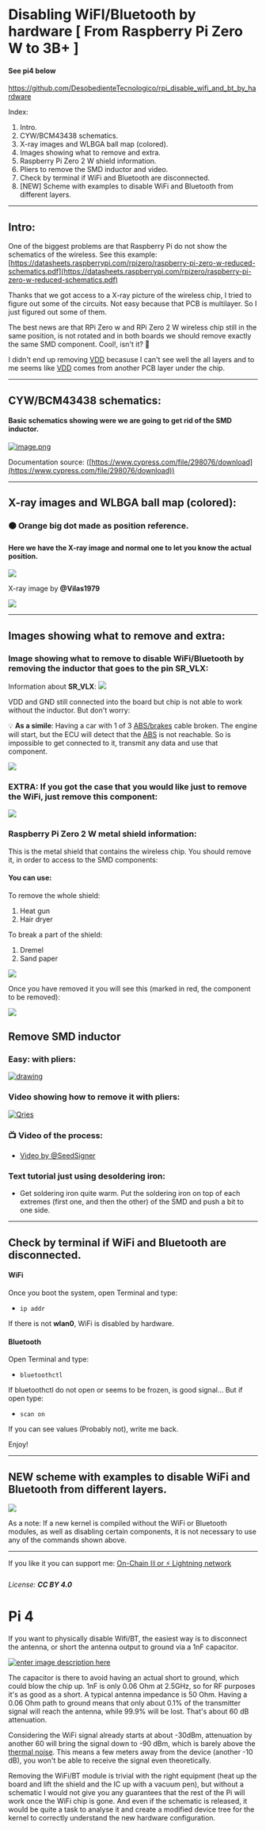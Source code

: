 # Disabling WiFI/Bluetooth by hardware [ From Raspberry Pi Zero W to 3B+ ]
#### See pi4 below

https://github.com/DesobedienteTecnologico/rpi_disable_wifi_and_bt_by_hardware

Index:

1.  Intro.
2.  CYW/BCM43438 schematics.
3.  X-ray images and WLBGA ball map (colored).
4.  Images showing what to remove and extra.
5.  Raspberry Pi Zero 2 W shield information.
6.  Pliers to remove the SMD inductor and video.
7.  Check by terminal if WiFi and Bluetooth are disconnected.
8.  [NEW] Scheme with examples to disable WiFi and Bluetooth from different layers.

----------

## Intro:

One of the biggest problems are that Raspberry Pi do not show the schematics of the wireless. See this example:  [https://datasheets.raspberrypi.com/rpizero/raspberry-pi-zero-w-reduced-schematics.pdf](https://datasheets.raspberrypi.com/rpizero/raspberry-pi-zero-w-reduced-schematics.pdf)

Thanks that we got access to a X-ray picture of the wireless chip, I tried to figure out some of the circuits. Not easy because that PCB is multilayer. So I just figured out some of them.

The best news are that RPi Zero w and RPi Zero 2 W wireless chip still in the same position, is not rotated and in both boards we should remove exactly the same SMD component. Cool!, isn't it? 🙂

I didn't end up removing  [VDD](https://en.wikipedia.org/wiki/IC_power-supply_pin)  becasuse I can't see well the all layers and to me seems like  [VDD](https://en.wikipedia.org/wiki/IC_power-supply_pin)  comes from another PCB layer under the chip.

----------

## CYW/BCM43438 schematics:

#### [](https://github.com/DesobedienteTecnologico/rpi_disable_wifi_and_bt_by_hardware#basic-schematics-showing-were-we-are-going-to-get-rid-of-the-smd-inductor)Basic schematics showing were we are going to get rid of the SMD inductor.

[![image.png](https://github.com/DesobedienteTecnologico/rpi_disable_wifi_and_bt_by_hardware/raw/main/images/1.png)](https://github.com/DesobedienteTecnologico/rpi_disable_wifi_and_bt_by_hardware/blob/main/images/1.png)

Documentation source: ([https://www.cypress.com/file/298076/download](https://www.cypress.com/file/298076/download))

----------

## X-ray images and WLBGA ball map (colored):

### [](https://github.com/DesobedienteTecnologico/rpi_disable_wifi_and_bt_by_hardware#-orange-big-dot-made-as-position-reference)🟠 Orange big dot made as position reference.

#### [](https://github.com/DesobedienteTecnologico/rpi_disable_wifi_and_bt_by_hardware#here-we-have-the-x-ray-image-and-normal-one-to-let-you-know-the-actual-position)Here we have the X-ray image and normal one to let you know the actual position.

[![](https://github.com/DesobedienteTecnologico/rpi_disable_wifi_and_bt_by_hardware/raw/main/images/2.png)](https://github.com/DesobedienteTecnologico/rpi_disable_wifi_and_bt_by_hardware/blob/main/images/2.png)

X-ray image by  **@Vilas1979**

[![](https://github.com/DesobedienteTecnologico/rpi_disable_wifi_and_bt_by_hardware/raw/main/images/3.png)](https://github.com/DesobedienteTecnologico/rpi_disable_wifi_and_bt_by_hardware/blob/main/images/3.png)

----------

## Images showing what to remove and extra:

### [](https://github.com/DesobedienteTecnologico/rpi_disable_wifi_and_bt_by_hardware#image-showing-what-to-remove-to-disable-wifibluetooth-by-removing-the-inductor-that-goes-to-the-pin-sr_vlx)Image showing what to remove to disable WiFi/Bluetooth by removing the inductor that goes to the pin  **SR_VLX**:

Information about  **SR_VLX**:  [![](https://github.com/DesobedienteTecnologico/rpi_disable_wifi_and_bt_by_hardware/raw/main/images/4.png)](https://github.com/DesobedienteTecnologico/rpi_disable_wifi_and_bt_by_hardware/blob/main/images/4.png)

VDD and GND still connected into the board but chip is not able to work without the inductor. But don't worry:

💡  **As a simile**: Having a car with 1 of 3  [ABS/brakes](https://en.wikipedia.org/wiki/Anti-lock_braking_system)  cable broken. The engine will start, but the ECU will detect that the  [ABS](https://en.wikipedia.org/wiki/Anti-lock_braking_system)  is not reachable. So is impossible to get connected to it, transmit any data and use that component.

[![](https://github.com/DesobedienteTecnologico/rpi_disable_wifi_and_bt_by_hardware/raw/main/images/5.png)](https://github.com/DesobedienteTecnologico/rpi_disable_wifi_and_bt_by_hardware/blob/main/images/5.png)

### [](https://github.com/DesobedienteTecnologico/rpi_disable_wifi_and_bt_by_hardware#extra-if-you-got-the-case-that-you-would-like-just-to-remove-the-wifi-just-remove-this-component)EXTRA: If you got the case that you would like just to remove the WiFi, just remove this component:

[![](https://github.com/DesobedienteTecnologico/rpi_disable_wifi_and_bt_by_hardware/raw/main/images/6.png)](https://github.com/DesobedienteTecnologico/rpi_disable_wifi_and_bt_by_hardware/blob/main/images/6.png)

### [](https://github.com/DesobedienteTecnologico/rpi_disable_wifi_and_bt_by_hardware#raspberry-pi-zero-2-w-metal-shield-information)Raspberry Pi Zero 2 W metal shield information:

This is the metal shield that contains the wireless chip. You should remove it, in order to access to the SMD components:

#### [](https://github.com/DesobedienteTecnologico/rpi_disable_wifi_and_bt_by_hardware#you-can-use)You can use:

To remove the whole shield:

1.  Heat gun
2.  Hair dryer

To break a part of the shield:

1.  Dremel
2.  Sand paper

[![](https://github.com/DesobedienteTecnologico/rpi_disable_wifi_and_bt_by_hardware/raw/main/images/metalshield.jpg)](https://github.com/DesobedienteTecnologico/rpi_disable_wifi_and_bt_by_hardware/blob/main/images/metalshield.jpg)

Once you have removed it you will see this (marked in red, the component to be removed):

[![](https://github.com/DesobedienteTecnologico/rpi_disable_wifi_and_bt_by_hardware/raw/main/images/rpiz2w.jpg)](https://github.com/DesobedienteTecnologico/rpi_disable_wifi_and_bt_by_hardware/blob/main/images/rpiz2w.jpg)

## Remove SMD inductor

### [](https://github.com/DesobedienteTecnologico/rpi_disable_wifi_and_bt_by_hardware#easy-with-pliers)Easy: with pliers:

[![drawing](https://user-images.githubusercontent.com/52879067/166446926-0cdae21c-49ea-4af2-9c9f-4160f7cba173.png)](https://user-images.githubusercontent.com/52879067/166446926-0cdae21c-49ea-4af2-9c9f-4160f7cba173.png)

### [](https://github.com/DesobedienteTecnologico/rpi_disable_wifi_and_bt_by_hardware#video-showing-how-to-remove-it-with-pliers)Video showing how to remove it with pliers:

[![Qries](https://user-images.githubusercontent.com/52879067/166448285-b4b02f5a-7335-4521-8950-f41f29067419.png)](https://estudiobitcoin.com/wp-content/uploads/2022/03/Is-working-and-is-very-easy-and-simple-with-pliers.-%EF%B8%8F-Just-go-and-cut-in-the-middle.-Here-goes-the-video-made-by-@j4vl.-Thanks-@Seed.mp4)

### [](https://github.com/DesobedienteTecnologico/rpi_disable_wifi_and_bt_by_hardware#-video-of-the-process)📺 Video of the process:

-   [Video by @SeedSigner](https://video.twimg.com/amplify_video/1616914307140165635/vid/750x640/sTZKr1mknSnGfy0g.mp4?tag=16)

### [](https://github.com/DesobedienteTecnologico/rpi_disable_wifi_and_bt_by_hardware#text-tutorial-just-using-desoldering-iron)Text tutorial just using desoldering iron:

-   Get soldering iron quite warm. Put the soldering iron on top of each extremes (first one, and then the other) of the SMD and push a bit to one side.

----------

## Check by terminal if WiFi and Bluetooth are disconnected.

#### [](https://github.com/DesobedienteTecnologico/rpi_disable_wifi_and_bt_by_hardware#wifi)WiFi

Once you boot the system, open Terminal and type:

-   `ip addr`

If there is not  **wlan0**, WiFi is disabled by hardware.

#### [](https://github.com/DesobedienteTecnologico/rpi_disable_wifi_and_bt_by_hardware#bluetooth)Bluetooth

Open Terminal and type:

-   `bluetoothctl`

If bluetoothctl do not open or seems to be frozen, is good signal... But if open type:

-   `scan on`

If you can see values (Probably not), write me back.

Enjoy!

----------

## NEW scheme with examples to disable WiFi and Bluetooth from different layers.

[![](https://github.com/DesobedienteTecnologico/rpi_disable_wifi_and_bt_by_hardware/raw/main/images/schema_en.png)](https://github.com/DesobedienteTecnologico/rpi_disable_wifi_and_bt_by_hardware/blob/main/images/schema_en.png)

As a note: If a new kernel is compiled without the WiFi or Bluetooth modules, as well as disabling certain components, it is not necessary to use any of the commands shown above.

----------

If you like it you can support me:  [On-Chain ⛓️ or ⚡️ Lightning network](http://btcpay.desobedientetecnologico.com/)

###### [](https://github.com/DesobedienteTecnologico/rpi_disable_wifi_and_bt_by_hardware#license-cc-by-40)License:  **CC BY 4.0**


# Pi 4

[](https://raspberrypi.stackexchange.com/posts/114605/timeline)

If you want to physically disable Wifi/BT, the easiest way is to disconnect the antenna, or short the antenna output to ground via a 1nF capacitor.

[![enter image description here](https://i.stack.imgur.com/O4m2q.jpg)](https://i.stack.imgur.com/O4m2q.jpg)

The capacitor is there to avoid having an actual short to ground, which could blow the chip up. 1nF is only 0.06 Ohm at 2.5GHz, so for RF purposes it's as good as a short. A typical antenna impedance is 50 Ohm. Having a 0.06 Ohm path to ground means that only about 0.1% of the transmitter signal will reach the antenna, while 99.9% will be lost. That's about 60 dB attenuation.

Considering the WiFi signal already starts at about -30dBm, attenuation by another 60 will bring the signal down to -90 dBm, which is barely above the  [thermal noise](https://en.wikipedia.org/wiki/Johnson%E2%80%93Nyquist_noise). This means a few meters away from the device (another -10 dB), you won't be able to receive the signal even theoretically.

Removing the WiFi/BT module is trivial with the right equipment (heat up the board and lift the shield and the IC up with a vacuum pen), but without a schematic I would not give you any guarantees that the rest of the Pi will work once the WiFi chip is gone. And even if the schematic is released, it would be quite a task to analyse it and create a modified device tree for the kernel to correctly understand the new hardware configuration.